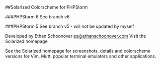 ##Solarized Colorscheme for PHPStorm

###PHPStorm 6
See branch v6

###PHPStorm 5
See branch v5 - will not be updated by myself


Developed by Ethan Schoonover es@ethanschoonover.com
Visit the Solarized homepage

See the Solarized homepage for screenshots, details and colorscheme versions for Vim, Mutt, popular terminal emulators and other applications.




